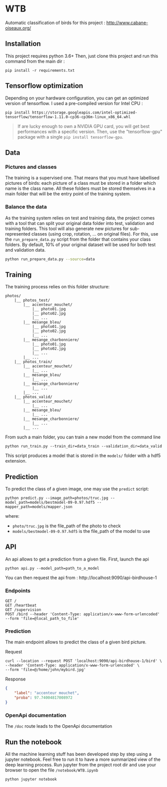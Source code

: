 # WTB
Automatic classification of birds for this project : http://www.cabane-oiseaux.org/

## Installation
This project requires python 3.6+
Then, just clone this project and run this command from the main dir :

```
pip install -r requirements.txt
```

## Tensorflow optimization
Depending on your hardware configuration, you can get an optimized version of tensorflow.
I used a pre-compiled version for Intel CPU :

```
pip install https://storage.googleapis.com/intel-optimized-tensorflow/tensorflow-1.11.0-cp36-cp36m-linux_x86_64.whl
```

> If are lucky enough to own a NVIDIA GPU card, you will get best performances with a specific version.
Then, use the "tensorflow-gpu" package with a single `pip install tensorflow-gpu`.

## Data
### Pictures and classes
The training is a supervised one. That means that you must have labellised pictures of birds: each picture of a class must be stored in a folder which name is the class name. All these folders must be stored themselves in a main folder that will be the entry point of the training system.

### Balance the data
As the training system relies on test and training data, the project comes with a tool that can split your original data folder into test, validation and training folders. This tool will also generate new pictures for sub-represented classes (using crop, rotation, ... on original files).
For this, use the `run_prepare_data.py` script from the folder that contains your class folders.
By default, 10% of your original dataset will be used for both test and validation data. 

```bash
python run_prepare_data.py --source=data
```

## Training
The training process relies on this folder structure:

```
photos/
    |__ photos_test/
        |__ accenteur_mouchet/
            |__ photo01.jpg                
            |__ photo02.jpg                
            |__ ...                
        |__ mesange_bleu/
            |__ photo01.jpg                
            |__ photo02.jpg                
            |__ ...                        
        |__ mesange_charbonniere/
            |__ photo01.jpg                
            |__ photo02.jpg                
            |__ ...                
        |__ ...
    |__ photos_train/
        |__ accenteur_mouchet/
            |__ ...                
        |__ mesange_bleu/
            |__ ...                        
        |__ mesange_charbonniere/
            |__ ...                
        |__ ...        
    |__ photos_valid/
        |__ accenteur_mouchet/
            |__ ...                
        |__ mesange_bleu/
            |__ ...                        
        |__ mesange_charbonniere/
            |__ ...                
        |__ ...
```

From such a main folder, you can train a new model from the command line

```
python run_train.py --train_dir=data_train --validation_dir=data_valid
```

This script produces a model that is stored in the `models/` folder with a hdf5 extension.

## Prediction
To predict the class of a given image, one may use the `predict` script:

```
python predict.py --image_path=photos/truc.jpg --model_path=models/bestmodel-09-0.97.hdf5 --mapper_path=models/mapper.json
```

where:
- `photo/truc.jpg` is the file_path of the photo to check
- `models/bestmodel-09-0.97.hdf5` is the file_path of the model to use

## API
An api allows to get a prediction from a given file.
First, launch the api

```
python api.py --model_path=path_to_a_model
```

You can then request the api from : http://localhost:9090/api-birdhouse-1

### Endpoints
```
GET /
GET /heartbeat
GET /supervision
POST /bird --header 'Content-Type: application/x-www-form-urlencoded' --form 'file=@local_path_to_file'
```

### Prediction
The main endpoint allows to predict the class of a given bird picture.

Request
```
curl --location --request POST 'localhost:9090/api-birdhouse-1/bird' \
--header 'Content-Type: application/x-www-form-urlencoded' \
--form 'file=@/home/john/mybird.jpg'
```

Response
```json
{
    "label": "accenteur mouchet",
    "proba": 97.74004817008972
}
```
### OpenApi documentation
The `/doc` route leads to the OpenApi documentation

## Run the notebook
All the machine learning stuff has been developed step by step using a jupyter notebook.
Feel free to run it to have a more summarized view of the deep learning process.
Run jupyter from the project root dir and use your browser to open the file `/notebook/WTB.ipynb`
```
python jupyter notebook
```
